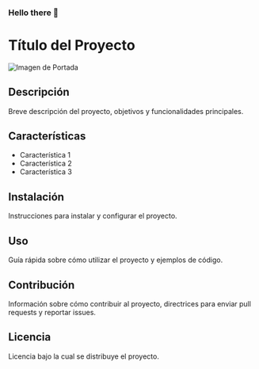 ### Hello there 👋

# Título del Proyecto 

![Imagen de Portada](url_de_la_imagen) 

## Descripción 

Breve descripción del proyecto, objetivos y funcionalidades principales.

## Características 

- Característica 1
- Característica 2 
- Característica 3

## Instalación 

Instrucciones para instalar y configurar el proyecto. 

## Uso 

Guía rápida sobre cómo utilizar el proyecto y ejemplos de código. 

## Contribución 

Información sobre cómo contribuir al proyecto, directrices para enviar pull requests y reportar issues. 

## Licencia 

Licencia bajo la cual se distribuye el proyecto.

<!--
**XemakaWonder/XemakaWonder** is a ✨ _special_ ✨ repository because its `README.md` (this file) appears on your GitHub profile.

Here are some ideas to get you started:

- 🔭 I’m currently working on ...
- 🌱 I’m currently learning ...
- 👯 I’m looking to collaborate on ...
- 🤔 I’m looking for help with ...
- 💬 Ask me about ...
- 📫 How to reach me: ...
- 😄 Pronouns: ...
- ⚡ Fun fact: ...
-->
